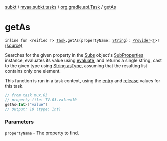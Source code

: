 [subkt](../../index.md) / [myaa.subkt.tasks](../index.md) / [org.gradle.api.Task](index.md) / [getAs](./get-as.md)

# getAs

`inline fun <reified T> `[`Task`](https://docs.gradle.org/current/javadoc/org/gradle/api/Task.html)`.getAs(propertyName: `[`String`](https://kotlinlang.org/api/latest/jvm/stdlib/kotlin/-string/index.html)`): `[`Provider`](https://docs.gradle.org/current/javadoc/org/gradle/api/provider/Provider.html)`<`[`T`](get-as.md#T)`>!` [(source)](https://github.com/Myaamori/SubKt/blob/0.1.7/src/main/kotlin/myaa/subkt/tasks/plugin.kt#L296)

Searches for the given property in the [Subs](../-subs/index.md) object's [SubProperties](../-sub-properties/index.md) instance,
evaluates its value using [evaluate](evaluate.md), and returns a single string, cast to
the given type using [String.asType](../kotlin.-string/as-type.md), assuming that the resulting list
contains only one element.

This function is run in a task context, using the [entry](entry.md) and [release](release.md) values for this task.

``` kotlin
// from task mux.03
// property file: TV.03.value=10
getAs<Int>("value")
// Output: 10 (type: Int)
```

### Parameters

`propertyName` - The property to find.